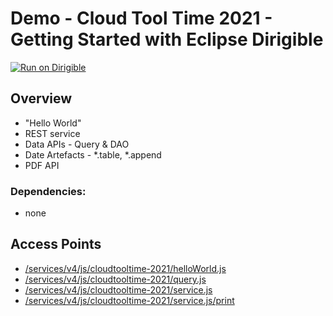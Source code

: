 # Demo - Cloud Tool Time 2021 - Getting Started with Eclipse Dirigible
[![Run on Dirigible](https://img.shields.io/badge/run%20on-dirigible-blue.svg)](http://trial.dirigible.io/services/v4/web/ide-deploy-manager/index.html?repository=https://github.com/dirigiblelabs/demo-cloudtooltime-2021.git&uri=/services/v4/web/ide/)

## Overview
- "Hello World"
- REST service
- Data APIs - Query & DAO
- Date Artefacts - *.table, *.append
- PDF API

### Dependencies:
- none

## Access Points
- [/services/v4/js/cloudtooltime-2021/helloWorld.js](http://localhost:8080/services/v4/js/cloudtooltime-2021/helloWorld.js)
- [/services/v4/js/cloudtooltime-2021/query.js](http://localhost:8080/services/v4/js/cloudtooltime-2021/query.js)
- [/services/v4/js/cloudtooltime-2021/service.js](http://localhost:8080/services/v4/js/cloudtooltime-2021/service.js)
- [/services/v4/js/cloudtooltime-2021/service.js/print](http://localhost:8080/services/v4/js/cloudtooltime-2021/service.js/print)
